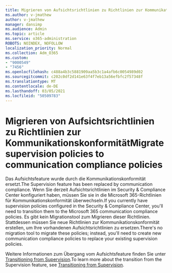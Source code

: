 ```yaml
---
title: Migrieren von Aufsichtsrichtlinien zu Richtlinien zur Kommunikationskonformität
ms.author: v-jmathew
author: v-jmathew
manager: dansimp
ms.audience: Admin
ms.topic: article
ms.service: o365-administration
ROBOTS: NOINDEX, NOFOLLOW
localization_priority: Normal
ms.collection: Adm_O365
ms.custom:
- "9000549"
- "7456"
ms.openlocfilehash: c488a4b3c5881909aa5b3c1a4afb6c0054989d02
ms.sourcegitcommit: c202c0df2d141e63f4f7eb13a56efbfc2f57348f
ms.translationtype: MT
ms.contentlocale: de-DE
ms.lasthandoff: 03/05/2021
ms.locfileid: "50509783"
---
```

# <a name="migrate-supervision-policies-to-communication-compliance-policies"></a><span data-ttu-id="fafee-102">Migrieren von Aufsichtsrichtlinien zu Richtlinien zur Kommunikationskonformität</span><span class="sxs-lookup"><span data-stu-id="fafee-102">Migrate supervision policies to communication compliance policies</span></span>

<span data-ttu-id="fafee-103">Das Aufsichtsfeature wurde durch die Kommunikationskonformität ersetzt.</span><span class="sxs-lookup"><span data-stu-id="fafee-103">The Supervision feature has been replaced by communication compliance.</span></span> <span data-ttu-id="fafee-104">Wenn Sie derzeit Aufsichtsrichtlinien im Security & Compliance Center konfiguriert haben, müssen Sie sie in die Microsoft 365-Richtlinien für Kommunikationskonformität überwechseln.</span><span class="sxs-lookup"><span data-stu-id="fafee-104">If you currently have supervision policies configured in the Security & Compliance Center, you'll need to transition them to the Microsoft 365 communication compliance policies.</span></span> <span data-ttu-id="fafee-105">Es gibt kein Migrationstool zum Migrieren dieser Richtlinien. Stattdessen müssen Sie neue Richtlinien zur Kommunikationskonformität erstellen, um Ihre vorhandenen Aufsichtsrichtlinien zu ersetzen.</span><span class="sxs-lookup"><span data-stu-id="fafee-105">There's no migration tool to migrate these policies; instead, you'll need to create new communication compliance policies to replace your existing supervision policies.</span></span>

<span data-ttu-id="fafee-106">Weitere Informationen zum Übergang vom Aufsichtsfeature finden Sie unter [Transitioning from Supervision](https://go.microsoft.com/fwlink/?linkid=2128750).</span><span class="sxs-lookup"><span data-stu-id="fafee-106">To learn more about the transition from the Supervision feature, see [Transitioning from Supervision](https://go.microsoft.com/fwlink/?linkid=2128750).</span></span>
